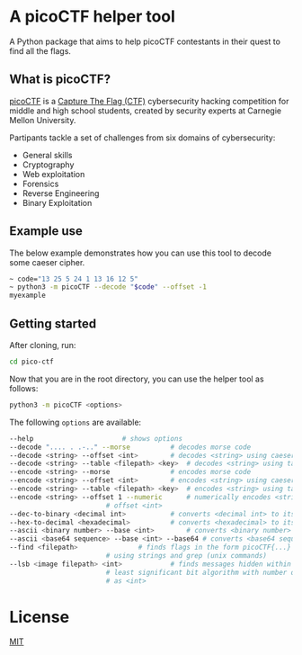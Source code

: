 # A picoCTF helper tool
A Python package that aims to help picoCTF contestants in their quest to find all the flags.

## What is picoCTF?
[picoCTF](https://picoctf.org/) is a [Capture The Flag (CTF)](https://en.wikipedia.org/wiki/Capture_the_flag#Computer_security) cybersecurity hacking competition for middle and high school students, created by security experts at Carnegie Mellon University.

Partipants tackle a set of challenges from six domains of cybersecurity:
- General skills
- Cryptography
- Web exploitation
- Forensics
- Reverse Engineering
- Binary Exploitation

## Example use
The below example demonstrates how you can use this tool to decode some caeser cipher.
```bash
~ code="13 25 5 24 1 13 16 12 5"
~ python3 -m picoCTF --decode "$code" --offset -1
myexample
```

## Getting started
After cloning, run:
```bash
cd pico-ctf
```

Now that you are in the root directory, you can use the helper tool as follows:
```bash
python3 -m picoCTF <options>
```

The following `options` are available:
```bash
--help						# shows options
--decode ".... . .-.." --morse			# decodes morse code
--decode <string> --offset <int>		# decodes <string> using caeser cipher and offset <int>
--decode <string> --table <filepath> <key>	# decodes <string> using table at <filepath> and <key>
--encode <string> --morse    			# encodes morse code
--encode <string> --offset <int> 		# encodes <string> using caeser cipher and offset <int>
--encode <string> --table <filepath> <key>	# encodes <string> using table at <filepath> and <key>
--encode <string> --offset 1 --numeric 		# numerically encodes <string> using caeser cipher and 
						# offset <int>
--dec-to-binary <decimal int>			# converts <decimal int> to its binary number
--hex-to-decimal <hexadecimal>			# converts <hexadecimal> to its decimal number
--ascii <binary number> --base <int>    	# converts <binary number> to ascii chars in base <int>
--ascii <base64 sequence> --base <int> --base64 # converts <base64 sequence> to ascii chars in base <int>
--find <filepath>		  		# finds flags in the form picoCTF{...} from <filepath>
						# using strings and grep (unix commands)
--lsb <image filepath> <int> 			# finds messages hidden within <image filepath> using 
						# least significant bit algorithm with number of bits
						# as <int>
```

# License
[MIT](https://choosealicense.com/licenses/mit/)